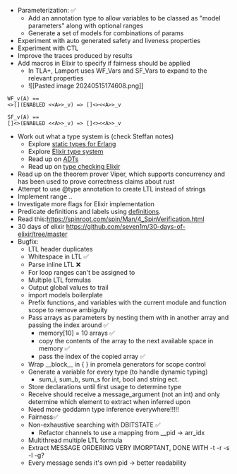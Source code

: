 - Parameterization: ✅
	- Add an annotation type to allow variables to be classed as "model parameters" along with optional ranges
	- Generate a set of models for combinations of params
- Experiment with auto generated safety and liveness properties
- Experiment with CTL
- Improve the traces produced by results
- Add macros in Elixir to specify if fairness should be applied
	- In TLA+, Lamport uses WF_Vars and SF_Vars to expand to the relevant properties
	- ![[Pasted image 20240515174608.png]]
```
WF_v(A) == 
<>[](ENABLED <<A>>_v) => []<><<A>>_v

SF_v(A) ==
[]<>(ENABLED <<A>>_v) => []<><<A>>_v
```

- Work out what a type system is (check Steffan notes)
	- Explore [static types for Erlang](https://github.com/WhatsApp/eqwalizer)
	- Explore [Elixir type system](https://www.irif.fr/_media/users/gduboc/elixir-types.pdf)
	- Read up on [ADTs](https://medium.com/@tssovi/abstract-data-type-adt-in-python-33e6ce1f961e#:~:text=What%20is%20ADT%3F,totally%20hidden%20from%20the%20user.)
	- Read up on [type checking Elixir](https://www.erlang-solutions.com/blog/type-checking-erlang-and-elixir/)
- Read up on the theorem prover Viper, which supports concurrency and has been used to prove correctness claims about rust 
- Attempt to use @type annotation to create LTL instead of strings
- Implement range ..
- Investigate more flags for Elixir implementation
- Predicate definitions and labels using [definitions](https://spinroot.com/spin/Man/ltl.html).
- Read this:https://spinroot.com/spin/Man/4_SpinVerification.html
- 30 days of elixir https://github.com/seven1m/30-days-of-elixir/tree/master
- Bugfix:
	- LTL header duplicates
	- Whitespace in LTL ✅
	- Parse inline LTL ❌
	- For loop ranges can't be assigned to
	- Multiple LTL formulas
	- Output global values to trail
	- import models boilerplate
	- Prefix functions, and variables with the current module and function scope to remove ambiguity
	- Pass arrays as parameters by nesting them with in another array and passing the index around ✅
		- memory[10] = 10 arrays ✅
		- copy the contents of the array to the next available space in memory ✅
		- pass the index of the copied array ✅
	- Wrap \_\_block\_\_ in { } in promela generators for scope control
	- Generate a variable for every type (to handle dynamic typing)
		- sum_i, sum_b, sum_s for int, bool and string ect.
	- Store declarations until first usage to determine type
	- Receive should receive a message_argument (not an int) and only determine which element to extract when inferred upon
	- Need more goddamn type inference everywhere!!!!!
	- Fairness✅
	- Non-exhaustive searching with DBITSTATE ✅
		- Refactor channels to use a mapping from \_\_pid -> arr_idx
	- Multithread multiple LTL formula
	- Extract MESSAGE ORDERING VERY IMORPTANT, DONE WITH -t -r -s -l -g?
	- Every message sends it's own pid -> better readability